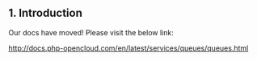 ## 1. Introduction

Our docs have moved! Please visit the below link:

http://docs.php-opencloud.com/en/latest/services/queues/queues.html
